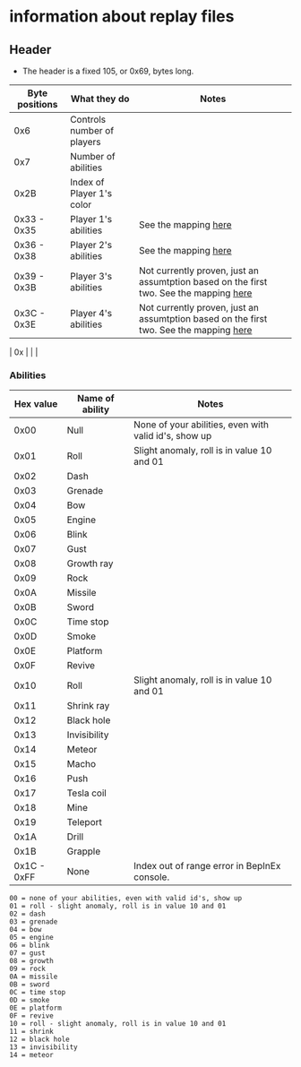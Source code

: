 # information about replay files

## Header

* The header is a fixed 105, or 0x69, bytes long.





| Byte positions | What they do | Notes |
| -------------- | ------------ | ----- |
| 0x6 | Controls number of players | |
| 0x7 | Number of abilities | |
| 0x2B | Index of Player 1's color | |
| 0x33 - 0x35 | Player 1's abilities | See the mapping [here](https://github.com/minidogg/Bopl-Networker/blob/main/replay.md#abilities) |
| 0x36 - 0x38 | Player 2's abilities | See the mapping [here](https://github.com/minidogg/Bopl-Networker/blob/main/replay.md#abilities) |
| 0x39 - 0x3B | Player 3's abilities | Not currently proven, just an assumtption based on the first two. See the mapping [here](https://github.com/minidogg/Bopl-Networker/blob/main/replay.md#abilities) |
| 0x3C - 0x3E | Player 4's abilities | Not currently proven, just an assumtption based on the first two. See the mapping [here](https://github.com/minidogg/Bopl-Networker/blob/main/replay.md#abilities) |

| 0x | | |









### Abilities


| Hex value | Name of ability | Notes |
| --------- | --------------- | ----- |
| 0x00 | Null | None of your abilities, even with valid id's, show up |
| 0x01 | Roll | Slight anomaly, roll is in value 10 and 01 |
| 0x02 | Dash | |
| 0x03 | Grenade | |
| 0x04 | Bow | |
| 0x05 | Engine | |
| 0x06 | Blink | |
| 0x07 | Gust | |
| 0x08 | Growth ray| |
| 0x09 | Rock | |
| 0x0A | Missile | |
| 0x0B | Sword | |
| 0x0C | Time stop | |
| 0x0D | Smoke | |
| 0x0E | Platform | |
| 0x0F | Revive | |
| 0x10 | Roll | Slight anomaly, roll is in value 10 and 01 |
| 0x11 | Shrink ray | |
| 0x12 | Black hole | |
| 0x13 | Invisibility | |
| 0x14 | Meteor | |
| 0x15 | Macho | |
| 0x16 | Push | |
| 0x17 | Tesla coil | |
| 0x18 | Mine | |
| 0x19 | Teleport | |
| 0x1A | Drill | |
| 0x1B | Grapple | |
| 0x1C - 0xFF | None | Index out of range error in BepInEx console. |


```
00 = none of your abilities, even with valid id's, show up
01 = roll - slight anomaly, roll is in value 10 and 01
02 = dash
03 = grenade
04 = bow
05 = engine
06 = blink
07 = gust
08 = growth
09 = rock
0A = missile
0B = sword
0C = time stop
0D = smoke
0E = platform
0F = revive
10 = roll - slight anomaly, roll is in value 10 and 01
11 = shrink
12 = black hole
13 = invisibility
14 = meteor
```
